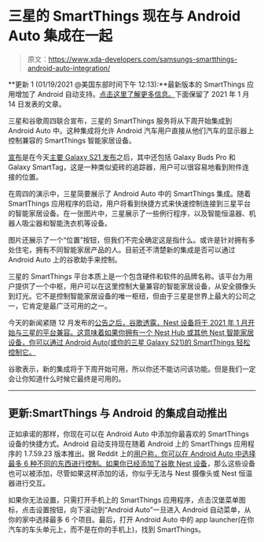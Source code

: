 # 三星的 SmartThings 现在与 Android Auto 集成在一起

> 原文：<https://www.xda-developers.com/samsungs-smartthings-android-auto-integration/>

**更新 1 (01/19/2021 @美国东部时间下午 12:13):**最新版本的 SmartThings 应用增加了 Android 自动支持。[点击这里了解更多信息。](#update1)下面保留了 2021 年 1 月 14 日发表的文章。

三星和谷歌周四联合宣布，三星的 SmartThings 服务将从下周开始集成到 Android Auto 中。这种集成将允许 Android 汽车用户直接从他们汽车的显示器上控制兼容的 SmartThings 智能家居设备。

[宣布](https://blog.google/products/android/ces-samsung-unpacked-new-devices/)是在今天[主要 Galaxy S21 发布](https://www.xda-developers.com/samsung-galaxy-s21/)之后，其中还包括 Galaxy Buds Pro 和 Galaxy SmartTag，这是一种类似瓷砖的追踪器，用户可以很容易地看到附件连接的位置。

在周四的演示中，三星简要展示了 Android Auto 中的 SmartThings 集成。随着 SmartThings 应用程序的启动，用户将看到快捷方式来快速控制连接到三星平台的智能家居设备。在一张图片中，三星展示了一些例行程序，以及智能恒温器、机器人吸尘器和智能洗衣机等设备。

图片还展示了一个“位置”按钮，但我们不完全确定这是指什么。或许是针对拥有多处住宅，拥有不同智能家居产品的人。目前还不清楚新的集成是否可以通过 Android Auto 上的谷歌助手来控制。

三星的 SmartThings 平台本质上是一个包含硬件和软件的品牌名称。该平台为用户提供了一个中枢，用户可以在这里控制大量兼容的智能家居设备，从安全摄像头到灯光。它不是控制智能家居设备的唯一枢纽，但由于三星是世界上最大的公司之一，它肯定是最广泛可用的之一。

今天的新闻紧随 12 月发布的[公告之后，谷歌透露，Nest 设备将于 2021 年 1 月开始与三星的平台兼容。这意味着如果你拥有一个 Nest Hub 或其他 Nest 智能家居设备，你可以通过 Android Auto(或你的三星 Galaxy S21)的 SmartThings 轻松控制它。](https://www.xda-developers.com/google-nest-samsung-smartthings-work-together/)

谷歌表示，新的集成将于下周开始可用，所以你还不能访问该功能。但是我们一定会让你知道什么时候它最终是可用的。

* * *

## 更新:SmartThings 与 Android 的集成自动推出

正如承诺的那样，你现在可以在 Android Auto 中添加你最喜欢的 SmartThings 设备的快捷方式。Android 自动支持现在随着 Android 上的 SmartThings 应用程序的 1.7.59.23 版本推出。据 Reddit 上的[用户称，你可以在 Android Auto 中选择最多 6 种不同的东西进行控制。如果你已经](https://www.reddit.com/r/SmartThings/comments/kzzaae/latest_update_adds_android_auto_support/)[添加了谷歌 Nest 设备](https://www.xda-developers.com/samsung-smartthings-integration-google-nest-live/)，那么这些设备也可以被添加，尽管如果这样添加的话，你似乎无法与 Nest 摄像头或 Nest 恒温器进行交互。

如果你无法设置，只需打开手机上的 SmartThings 应用程序，点击汉堡菜单图标，点击设置按钮，向下滚动到“Android Auto”一旦进入 Android 自动菜单，从你的家中选择最多 6 个项目。最后，打开 Android Auto 中的 app launcher(在你汽车的车头单元上，而不是在你的手机上)，找到 SmartThings。